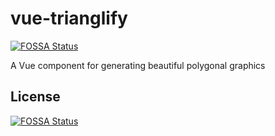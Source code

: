# vue-trianglify
[![FOSSA Status](https://app.fossa.io/api/projects/git%2Bgithub.com%2Fmulti-cell%2Fvue-trianglify.svg?type=shield)](https://app.fossa.io/projects/git%2Bgithub.com%2Fmulti-cell%2Fvue-trianglify?ref=badge_shield)

A Vue component for generating beautiful polygonal graphics


## License
[![FOSSA Status](https://app.fossa.io/api/projects/git%2Bgithub.com%2Fmulti-cell%2Fvue-trianglify.svg?type=large)](https://app.fossa.io/projects/git%2Bgithub.com%2Fmulti-cell%2Fvue-trianglify?ref=badge_large)
